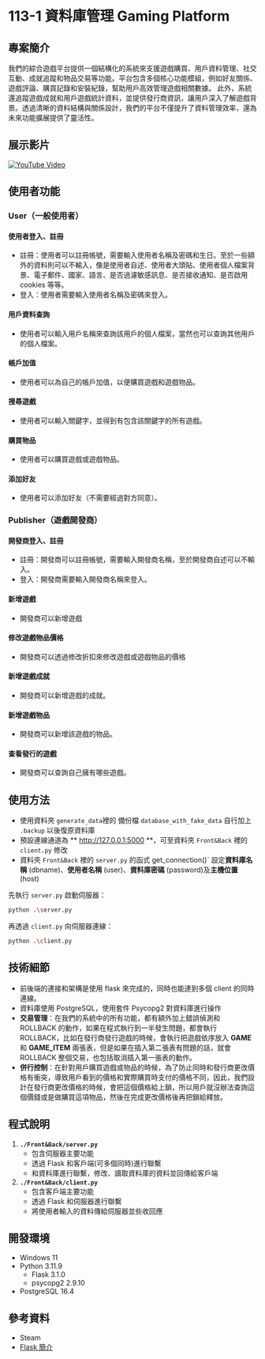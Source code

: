 # 113-1 資料庫管理 Gaming Platform
## 專案簡介
我們的綜合遊戲平台提供一個結構化的系統來支援遊戲購買、用戶資料管理、社交互動、成就追蹤和物品交易等功能。平台包含多個核心功能模組，例如好友關係、遊戲評論、購買記錄和安裝紀錄，幫助用戶高效管理遊戲相關數據。
此外，系統還追蹤遊戲成就和用戶遊戲統計資料，並提供發行商資訊，讓用戶深入了解遊戲背景。透過清晰的資料結構與關係設計，我們的平台不僅提升了資料管理效率，還為未來功能擴展提供了靈活性。  

## 展示影片
[![YouTube Video](https://img.youtube.com/vi/YN_xW8Uwzgc/maxresdefault.jpg)](https://www.youtube.com/watch?v=YN_xW8Uwzgc)

## 使用者功能
### User（一般使用者）
#### 使用者登入、註冊
- 註冊：使用者可以註冊帳號，需要輸入使用者名稱及密碼和生日。至於一些額外的資料則可以不輸入，像是使用者自述、使用者大頭貼、使用者個人檔案背景、電子郵件、國家、語言、是否過濾敏感訊息、是否接收通知、是否啟用 cookies 等等。
- 登入：使用者需要輸入使用者名稱及密碼來登入。
#### 用戶資料查詢
- 使用者可以輸入用戶名稱來查詢該用戶的個人檔案，當然也可以查詢其他用戶的個人檔案。
#### 帳戶加值
- 使用者可以為自己的帳戶加值，以便購買遊戲和遊戲物品。
#### 搜尋遊戲
- 使用者可以輸入關鍵字，並得到有包含該關鍵字的所有遊戲。
#### 購買物品
- 使用者可以購買遊戲或遊戲物品。
#### 添加好友
- 使用者可以添加好友（不需要經過對方同意）。

### Publisher（遊戲開發商）
#### 開發商登入、註冊
- 註冊：開發商可以註冊帳號，需要輸入開發商名稱，至於開發商自述可以不輸入。
- 登入：開發商需要輸入開發商名稱來登入。
#### 新增遊戲
- 開發商可以新增遊戲
#### 修改遊戲物品價格
- 開發商可以透過修改折扣來修改遊戲或遊戲物品的價格
#### 新增遊戲成就
- 開發商可以新增遊戲的成就。
#### 新增遊戲物品
- 開發商可以新增該遊戲的物品。
#### 查看發行的遊戲
- 開發商可以查詢自己擁有哪些遊戲。
## 使用方法
- 使用資料夾 `generate_data`裡的 備份檔 `database_with_fake_data` 自行加上 `.backup` 以後復原資料庫
- 預設連線通道為 ** http://127.0.0.1:5000 **，可至資料夾 `Front&Back` 裡的 `client.py` 修改
- 資料夾 `Front&Back` 裡的 `server.py` 的函式 
get_connection()` 設定**資料庫名稱** (dbname)、**使用者名稱** (user)、**資料庫密碼** (password)及**主機位置** (host)

先執行 `server.py` 啟動伺服器：

```bash
python .\server.py 
```

再透過 `client.py` 向伺服器連線：

```bash
python .\client.py 
```

## 技術細節
- 前後端的連接和架構是使用 flask 來完成的，同時也能達到多個 client 的同時連線。
- 資料庫使用 PostgreSQL，使用套件 Psycopg2 對資料庫進行操作
- **交易管理**：在我們的系統中的所有功能，都有額外加上錯誤偵測和 ROLLBACK 的動作，如果在程式執行到一半發生問題，都會執行 ROLLBACK，比如在發行商發行遊戲的時候，會執行把遊戲依序放入 **GAME** 和 **GAME_ITEM** 兩張表，但是如果在插入第二張表有問題的話，就會 ROLLBACK 整個交易，也包括取消插入第一張表的動作。
- **併行控制**：在針對用戶購買遊戲或物品的時候，為了防止同時和發行商更改價格有衝突，導致用戶看到的價格和實際購買時支付的價格不同，因此，我們設計在發行商更改價格的時候，會把這個價格給上鎖，所以用戶就沒辦法查詢這個價錢或是做購買這項物品，然後在完成更改價格後再把鎖給釋放。
## 程式說明
1. **`./Front&Back/server.py`**
    - 包含伺服器主要功能
    - 透過 Flask 和客戶端(可多個同時)進行聯繫
    - 和資料庫進行聯繫，修改、讀取資料庫的資料並回傳給客戶端
2. **`./Front&Back/client.py`**
    - 包含客戶端主要功能
    - 透過 Flask 和伺服器進行聯繫
    - 將使用者輸入的資料傳給伺服器並些收回應

## 開發環境
- Windows 11
- Python 3.11.9
  - Flask 3.1.0
  - psycopg2 2.9.10
- PostgreSQL 16.4

## 參考資料
- Steam
- [Flask 簡介](https://devs.tw/post/448)
